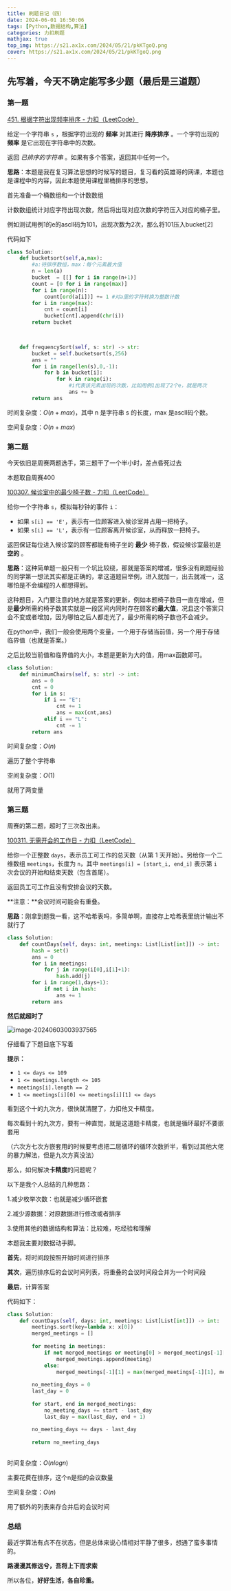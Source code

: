 ```yaml
---
title: 刷题日记（四）
date: 2024-06-01 16:50:06
tags: [Python,数据结构,算法]
categories: 力扣刷题
mathjax: true
top_img: https://s21.ax1x.com/2024/05/21/pkKTgoQ.png
cover: https://s21.ax1x.com/2024/05/21/pkKTgoQ.png
---
```


## 先写着，今天不确定能写多少题（最后是三道题）

### 第一题

[451. 根据字符出现频率排序 - 力扣（LeetCode）](https://leetcode.cn/problems/sort-characters-by-frequency/)

给定一个字符串 `s` ，根据字符出现的 **频率** 对其进行 **降序排序** 。一个字符出现的 **频率** 是它出现在字符串中的次数。

返回 *已排序的字符串* 。如果有多个答案，返回其中任何一个。



**思路**：本题是我在复习算法思想的时候写的题目，复习看的英雄哥的网课，本题也是课程中的内容，因此本题使用课程里桶排序的思想。

首先准备一个桶数组和一个计数数组

计数数组统计对应字符出现次数，然后将出现对应次数的字符压入对应的桶子里。

例如测试用例1的e的ascll码为101，出现次数为2次，那么将101压入bucket[2]



代码如下

```python
class Solution:
    def bucketsort(self,a,max):
        #a:待排序数组，max：每个元素最大值
        n = len(a)
        bucket  = [[] for i in range(n+1)]
        count = [0 for i in range(max)]
        for i in range(n):
            count[ord(a[i])] += 1 #对a里的字符转换为整数计数
        for i in range(max):
            cnt = count[i]
            bucket[cnt].append(chr(i))
        return bucket

 

    def frequencySort(self, s: str) -> str:
        bucket = self.bucketsort(s,256)
        ans = ""
        for i in range(len(s),0,-1):
            for b in bucket[i]:
                for k in range(i):
                    #i代表该元素出现的次数，比如用例1出现了2个e，就是两次
                    ans += b
        return ans
```



时间复杂度：$O(n+max)$，其中 n 是字符串 s 的长度，max 是ascll码个数。

空间复杂度：$O(n+max)$



### 第二题

今天依旧是周赛两题选手，第三题干了一个半小时，差点昏死过去

本题取自周赛400

[100307. 候诊室中的最少椅子数 - 力扣（LeetCode）](https://leetcode.cn/problems/minimum-number-of-chairs-in-a-waiting-room/description/)

给你一个字符串 `s`，模拟每秒钟的事件 `i`：

- 如果 `s[i] == 'E'`，表示有一位顾客进入候诊室并占用一把椅子。
- 如果 `s[i] == 'L'`，表示有一位顾客离开候诊室，从而释放一把椅子。

返回保证每位进入候诊室的顾客都能有椅子坐的 **最少** 椅子数，假设候诊室最初是 **空的** 。



**思路**：这种简单题一般只有一个坑比较绕，那就是答案的增减，很多没有刷题经验的同学第一想法其实都是正确的，拿这道题目举例，进入就加一，出去就减一，这哪怕是不会编程的人都想得到。

这种题目，入门要注意的地方就是答案的更新，例如本题椅子数目一直在增减，但是**最少**所需的椅子数其实就是一段区间内同时存在顾客的**最大值**，况且这个答案只会不变或者增加，因为哪怕之后人都走光了，最少所需的椅子数也不会减少。

在python中，我们一般会使用两个变量，一个用于存储当前值，另一个用于存储临界值（也就是答案。）

之后比较当前值和临界值的大小，本题是更新为大的值，用max函数即可。

```python
class Solution:
    def minimumChairs(self, s: str) -> int:
        ans = 0
        cnt = 0
        for i in s:
            if i == "E":
                cnt += 1
                ans = max(cnt,ans)
            elif i == "L":
                cnt -= 1
        return ans
```

时间复杂度：$O(n)$

遍历了整个字符串

空间复杂度：$O(1)$

就用了两变量



### 第三题

周赛的第二题，超时了三次改出来。

[100311. 无需开会的工作日 - 力扣（LeetCode）](https://leetcode.cn/problems/count-days-without-meetings/description/)

给你一个正整数 `days`，表示员工可工作的总天数（从第 1 天开始）。另给你一个二维数组 `meetings`，长度为 `n`，其中 `meetings[i] = [start_i, end_i]` 表示第 `i` 次会议的开始和结束天数（包含首尾）。

返回员工可工作且没有安排会议的天数。

**注意：**会议时间可能会有重叠。



**思路**：刚拿到题我一看，这不哈希表吗，多简单啊，直接存上哈希表里统计输出不就行了

```python
class Solution:
    def countDays(self, days: int, meetings: List[List[int]]) -> int:
        hash = set()
        ans = 0
        for i in meetings:
            for j in range(i[0],i[1]+1):
                hash.add(j)
        for i in range(1,days+1):
            if not i in hash:
                ans += 1
        return ans          
```



 **然后就超时了**

![image-20240603003937565](https://jsd.cdn.zzko.cn/gh/Aaaou/Blog-hexo/source/_posts/imgs/image-20240603003937565.png)

仔细看了下题目底下写着

**提示：**

- `1 <= days <= 109`
- `1 <= meetings.length <= 105`
- `meetings[i].length == 2`
- `1 <= meetings[i][0] <= meetings[i][1] <= days`

看到这个十的九次方，很快就清醒了，力扣他又卡精度。

每次看到十的九次方，要有一种直觉，就是这道题卡精度，也就是循环最好不要嵌套用

（六次方七次方嵌套用的时候要考虑把二层循环的循环次数折半，看到过其他大佬的暴力解法，但是九次方真没法）

那么，如何解决**卡精度**的问题呢？

以下是我个人总结的几种思路：

1.减少枚举次数：也就是减少循环嵌套

2.减少源数据：对原数据进行修改或者排序

3.使用其他的数据结构和算法：比较难，吃经验和理解

本题我主要对数据动手脚。

**首先**，将时间段按照开始时间进行排序

**其次**，遍历排序后的会议时间列表，将重叠的会议时间段合并为一个时间段

**最后**，计算答案

代码如下：

```python
class Solution:
    def countDays(self, days: int, meetings: List[List[int]]) -> int:
        meetings.sort(key=lambda x: x[0])  
        merged_meetings = []
        
        for meeting in meetings:
            if not merged_meetings or meeting[0] > merged_meetings[-1][1]:
                merged_meetings.append(meeting)
            else:
                merged_meetings[-1][1] = max(merged_meetings[-1][1], meeting[1])
        
        no_meeting_days = 0
        last_day = 0
        
        for start, end in merged_meetings:
            no_meeting_days += start - last_day
            last_day = max(last_day, end + 1)
        
        no_meeting_days += days - last_day
        
        return no_meeting_days           
        
```

时间复杂度：$O(nlogn)$

主要花费在排序，这个n是指的会议数量

空间复杂度：$O(n)$

用了额外的列表来存合并后的会议时间



### 总结

最近学算法有点不在状态，但是总体来说心情相对平静了很多，想通了蛮多事情的。

**路漫漫其修远兮，吾将上下而求索**

所以各位，**好好生活，各自珍重。**

